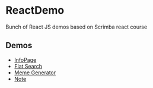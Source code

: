 # ReactDemo
Bunch of React JS demos based on Scrimba react course

## Demos

- [InfoPage](info-page/README.md)
- [Flat Search](flat-search/README.md)
- [Meme Generator](mem-gen/README.md)
- [Note](notes/README.md)